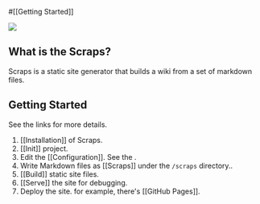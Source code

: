 #[[Getting Started]]

![](https://github.com/boykush/scraps/raw/main/assets/logo_opacity.png?raw=true)

##  What is the Scraps?

Scraps is a static site generator that builds a wiki from a set of markdown files.

## Getting Started

See the links for more details.

1. [[Installation]] of Scraps.
2. [[Init]] project.
3. Edit the [[Configuration]]. See the .
4. Write Markdown files as [[Scraps]] under the `/scraps` directory..
5. [[Build]] static site files.
6. [[Serve]] the site for debugging.
7. Deploy the site. for example, there's [[GitHub Pages]].